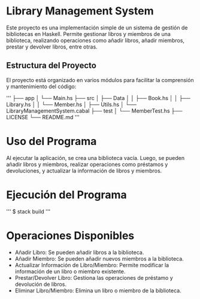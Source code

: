 # Library Management System

Este proyecto es una implementación simple de un sistema de gestión de bibliotecas en Haskell. Permite gestionar libros y miembros de una biblioteca, realizando operaciones como añadir libros, añadir miembros, prestar y devolver libros, entre otras.

## Estructura del Proyecto
El proyecto está organizado en varios módulos para facilitar la comprensión y mantenimiento del código:

'''
├── app
│   └── Main.hs
├── src
│   ├── Data
│   │   ├── Book.hs
│   │   ├── Library.hs
│   │   └── Member.hs
│   ├── Utils.hs
│   └── LibraryManagementSystem.cabal
├── test
│   └── MemberTest.hs
├── LICENSE
└── README.md
'''

# Uso del Programa
Al ejecutar la aplicación, se crea una biblioteca vacía. Luego, se pueden añadir libros y miembros, realizar operaciones como préstamos y devoluciones, y actualizar la información de libros y miembros.

# Ejecución del Programa

'''
$ stack build
'''

# Operaciones Disponibles
* Añadir Libro: Se pueden añadir libros a la biblioteca.
* Añadir Miembro: Se pueden añadir nuevos miembros a la biblioteca.
* Actualizar Información de Libro/Miembro: Permite modificar la información de un libro o miembro existente.
* Prestar/Devolver Libro: Gestiona las operaciones de préstamo y devolución de libros.
* Eliminar Libro/Miembro: Elimina un libro o miembro de la biblioteca.